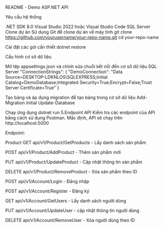 README - Demo ASP.NET API

Yêu cầu hệ thống

.NET SDK 8.0
Visual Studio 2022 hoặc Visual Studio Code
SQL Server
Clone dự án Sử dụng Git để clone dự án về máy tính git clone https://github.com/yourusername/your-repo-name.git cd your-repo-name

Cài đặt các gói cần thiết dotnet restore

Cấu hình cơ sở dữ liệu

Mở tệp appsettings.json và chỉnh sửa chuỗi kết nối đến cơ sở dữ liệu SQL Server "ConnectionStrings": { "DemoConnection": "Data Source=DESKTOP-LDKNLOS\SQLEXPRESS;Initial Catalog=DemoDatabase;Integrated Security=True;Encrypt=False;Trust Server Certificate=True" }

Tạo bảng và áp dụng migration để tạo bảng trong cơ sở dữ liệu Add-Migration Initial Update-Database

Chạy ứng dụng dotnet run
5.Endpoint API Kiểm tra các endpoint của API bằng cách sử dụng Postman. Mặc định, API sẽ chạy trên http://localhost:5000

Endpoint:

Product
GET api/v1/Product/GetProducts - Lấy danh sách sản phẩm

POST api/v1/Product/AddProduct - Thêm sản phẩm mới

PUT api/v1/Product/UpdateProduct - Cập nhật thông tin sản phẩm

DELETE api/v1/Product/RemoveProduct - Xóa sản phẩm theo ID

POST api/v1/Account/Login - Đăng nhập

POST api/v1/Account/Register - Đăng ký

GET api/v1/Account/GetUsers - Lấy danh sách người dùng

PUT api/v1/Account/UpdateUser - cập nhật thông tin người dùng

DELETE api/v1/Account/RemoveUser - Xóa người dùng theo ID
